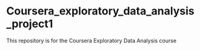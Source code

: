 # Coursera_exploratory_data_analysis_project1
This repository is for the Coursera Exploratory Data Analysis course
